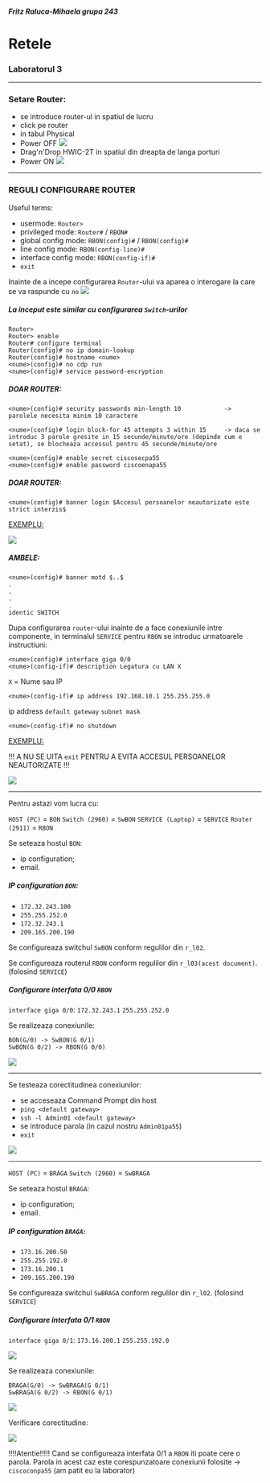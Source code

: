#####  Fritz Raluca-Mihaela grupa 243
# Retele 
### Laboratorul 3 

---

### Setare Router: 
- se introduce router-ul in spatiul de lucru 
- click pe router
- in tabul Physical 
- Power OFF
![](https://gcdnb.pbrd.co/images/FMyjwbBksh4z.png?o=1)
- Drag'n'Drop HWIC-2T in spatiul din dreapta de langa porturi
- Power ON
![](https://gcdnb.pbrd.co/images/UtQNfjQnDB7v.png?o=1)

---

###  REGULI CONFIGURARE ROUTER 


Useful terms:
- usermode: `Router> `
- privileged mode: `Router#` / `RBON# `
- global config mode: `RBON(config)#` / `RBON(config)#`
- line config mode: `RBON(config-line)#`
- interface config mode: `RBON(config-if)#`
- `exit`  

Inainte de a incepe configurarea `Router`-ului va aparea o interogare la care se va raspunde cu `no`
![](https://gcdnb.pbrd.co/images/B5Kntt6MHKK5.png?o=1)


##### La inceput este similar cu configurarea `Switch`-urilor

    Router> 
    Router> enable
    Router# configure terminal
    Router(config)# no ip domain-lookup
    Router(config)# hostname <nume>
    <nume>(config)# no cdp run
    <nume>(config)# service password-encryption
        
##### DOAR ROUTER:
```
<nume>(config)# security passwords min-length 10            -> parolele necesita minim 10 caractere

<nume>(config)# login block-for 45 attempts 3 within 15     -> daca se introduc 3 parole gresite in 15 secunde/minute/ore (depinde cum e setat), se blocheaza accessul pentru 45 secunde/minute/ore
```
    <nume>(config)# enable secret ciscosecpa55
    <nume>(config)# enable password ciscoenapa55
##### DOAR ROUTER:
```
<nume>(config)# banner login $Accesul persoanelor neautorizate este strict interzis$
```

[EXEMPLU:]()

![](https://gcdnb.pbrd.co/images/xkBbBoHjj5B6.png?o=1)

##### AMBELE:
    <nume>(config)# banner motd $..$
    .
    .
    .
    .
    identic SWITCH

Dupa configurarea `router`-ului inainte de a face conexiunile intre componente, in terminalul `SERVICE` pentru `RBON` se introduc urmatoarele instructiuni:
    
    <nume>(config)# interface giga 0/0
    <nume>(config-if)# description Legatura cu LAN X           

`X` = Nume sau IP

    <nume>(config-if)# ip address 192.168.10.1 255.255.255.0 

ip address `default gateway` `subnet mask` 

    <nume>(config-if)# no shutdown
[EXEMPLU:]()

!!! A NU SE UITA `exit` PENTRU A EVITA ACCESUL PERSOANELOR NEAUTORIZATE !!!

![](https://gcdnb.pbrd.co/images/ngrUFvaZUEJJ.png?o=1)

---

Pentru astazi vom lucra cu:

`HOST (PC)` = `BON`
`Switch (2960)` = `SwBON`
`SERVICE (Laptop)` = `SERVICE`
`Router (2911)` = `RBON`

Se seteaza hostul `BON`:
- ip configuration;
- email.

##### IP configuration `BON`:
- `172.32.243.100`
- `255.255.252.0`
- `172.32.243.1`
- `209.165.200.190`

Se configureaza switchul `SwBON` conform regulilor din `r_l02`.

Se configureaza routerul `RBON` conform regulilor din `r_l03(acest document)`. (folosind `SERVICE`)

##### Configurare interfata 0/0 `RBON`

`interface giga 0/0`: `172.32.243.1` `255.255.252.0`

Se realizeaza conexiunile:
   
    BON(G/0) -> SwBON(G 0/1)
    SwBON(G 0/2) -> RBON(G 0/0)

![](https://gcdnb.pbrd.co/images/tKQUuiCj5Hta.png?o=1)

---

Se testeaza corectitudinea conexiunilor:

- se acceseaza Command Prompt din host
- `ping <default gateway>`
- `ssh -l Admin01 <default gateway>`
- se introduce parola (in cazul nostru `Admin01pa55`)
- `exit`

![](https://gcdnb.pbrd.co/images/TNOjpIxMbv0J.png?o=1)

---

`HOST (PC)` = `BRAGA`
`Switch (2960)` = `SwBRAGA`

Se seteaza hostul `BRAGA`:
- ip configuration;
- email.

##### IP configuration `BRAGA`:
- `173.16.200.50`
- `255.255.192.0`
- `173.16.200.1`
- `209.165.200.190`

Se configureaza switchul `SwBRAGA` conform regulilor din `r_l02`. (folosind `SERVICE`)

##### Configurare interfata 0/1 `RBON`

`interface giga 0/1`: `173.16.200.1` `255.255.192.0`

![](https://gcdnb.pbrd.co/images/tIEtait6CRdV.png?o=1)

Se realizeaza conexiunile: 
   
    BRAGA(G/0) -> SwBRAGA(G 0/1)
    SwBRAGA(G 0/2) -> RBON(G 0/1)

![](https://gcdnb.pbrd.co/images/84yWzONNWo0w.png?o=1)

Verificare corectitudine:

![](https://gcdnb.pbrd.co/images/uCqKMfhheOz5.png?o=1)

!!!!Atentie!!!!! Cand se configureaza interfata 0/1 a `RBON` iti poate cere o parola. Parola in acest caz este corespunzatoare conexiunii folosite -> `ciscoconpa55` (am patit eu la laborator)
